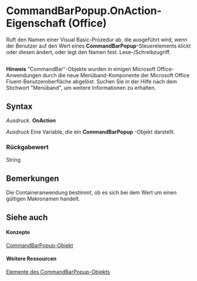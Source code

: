
# CommandBarPopup.OnAction-Eigenschaft (Office)

Ruft den Namen einer Visual Basic-Prozedur ab, die ausgeführt wird, wenn der Benutzer auf den Wert eines  **CommandBarPopup**-Steuerelements klickt oder diesen ändert, oder legt den Namen fest. Lese-/Schreibzugriff.


## 


 **Hinweis**  "CommandBar"-Objekte wurden in einigen Microsoft Office-Anwendungen durch die neue Menüband-Komponente der Microsoft Office Fluent-Benutzeroberfläche abgelöst. Suchen Sie in der Hilfe nach dem Stichwort "Menüband", um weitere Informationen zu erhalten.


## Syntax

 _Ausdruck_. **OnAction**

 _Ausdruck_ Eine Variable, die ein **CommandBarPopup** -Objekt darstellt.


### Rückgabewert

String


## Bemerkungen

Die Containeranwendung bestimmt, ob es sich bei dem Wert um einen gültigen Makronamen handelt.


## Siehe auch


#### Konzepte


[CommandBarPopup-Objekt](a8ae06a3-1d7b-a531-91df-756fafee5314.md)
#### Weitere Ressourcen


[Elemente des CommandBarPopup-Objekts](http://msdn.microsoft.com/library/8ec16deb-bb74-2871-d837-f706c7a58f2b%28Office.15%29.aspx)